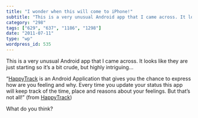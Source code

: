 ```yaml
---
title: "I wonder when this will come to iPhone!"
subtitle: "This is a very unusual Android app that I came across. It looks like they are just starting so it’s ..."
category: "298"
tags: ["629", "637", "1186", "1298"]
date: "2011-07-11"
type: "wp"
wordpress_id: 535
---
```

This is a very unusual Android app that I came across. It looks like they are just starting so it’s a bit crude, but highly intriguing…
> 

“[HappyTrack](http://unbouncepages.com/happytrack-v1/) is an Android Application that gives you the chance to express how are you feeling and why. Every time you update your status this app will keep track of the time, place and reasons about your feelings. But that’s not all!” (from [HappyTrack](http://unbouncepages.com/happytrack-v1/))

What do you think?
